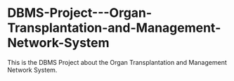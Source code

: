 # DBMS-Project---Organ-Transplantation-and-Management-Network-System
This is the DBMS Project about the Organ Transplantation and Management Network System.
